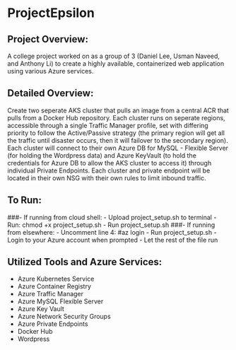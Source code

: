# ProjectEpsilon
## Project Overview:
A college project worked on as a group of 3 (Daniel Lee, Usman Naveed, and Anthony Li) to create a
highly available, containerized web application using various Azure services.


## Detailed Overview:
Create two seperate AKS cluster that pulls an image from a central ACR that pulls from a Docker
Hub repository. Each cluster runs on seperate regions, accessible through a single Traffic
Manager profile, set with differing priority to follow the Active/Passive strategy (the primary
region will get all the traffic until disaster occurs, then it will failover to the secondary
region). Each cluster will connect to their own Azure DB for MySQL - Flexible Server (for holding
the Wordpress data) and Azure KeyVault (to hold the credentials for Azure DB to allow the AKS cluster
to access it) through individual Private Endpoints. Each cluster and private endpoint will be located
in their own NSG with their own rules to limit inbound traffic.


## To Run:
###- If running from cloud shell:
    - Upload project_setup.sh to terminal
    - Run: chmod +x project_setup.sh
    - Run project_setup.sh
###- If running from elsewhere:
    - Uncomment line 4: #az login
    - Run project_setup.sh
    - Login to your Azure account when prompted
    - Let the rest of the file run


## Utilized Tools and Azure Services:
- Azure Kubernetes Service
- Azure Container Registry
- Azure Traffic Manager
- Azure MySQL Flexible Server
- Azure Key Vault
- Azure Network Security Groups
- Azure Private Endpoints
- Docker Hub
- Wordpress